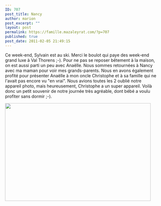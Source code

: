 ```yaml
---
ID: 707
post_title: Nancy
author: marion
post_excerpt: ""
layout: post
permalink: https://famille.mazaleyrat.com/?p=707
published: true
post_date: 2011-02-05 21:49:15
---
```

Ce week-end, Sylvain est au ski. Merci le boulot qui paye des week-end grand luxe à Val Thorens ;-). 
Pour ne pas se reposer bêtement à la maison, on est aussi parti un peu avec Anaëlle. Nous sommes retournées à Nancy avec ma maman pour voir mes grands-parents. 
Nous en avons également profité pour présenter Anaëlle à mon oncle Christophe et à sa famille qui ne l'avait pas encore vu "en vrai". 
Nous avions toutes les 2 oublié notre appareil photo, mais heureusement, Christophe a un super appareil. Voilà donc un petit souvenir de notre journée très agréable, dont bébé a voulu profiter sans dormir ;-).

<a href="http://famille.mazaleyrat.com/wp-content/uploads/2011/02/DSC06035.jpg"><img src="http://famille.mazaleyrat.com/wp-content/uploads/2011/02/DSC06035.jpg" alt="" title="avec les cousines de Nancy" width="480" height="322" class="alignleft size-full wp-image-709" /></a>